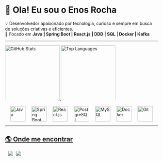 # 👋 Ola! Eu sou o Enos Rocha  

💡 Desenvolvedor apaixonado por tecnologia, curioso e sempre em busca de soluções criativas e eficientes.  
🎯 Focado em **Java | Spring Boot | React.js | DDD | SQL | Docker | Kafka**  

---

<div>
  <a href="https://github.com/EnosRocha" />
  <img height="180em" src="https://github-readme-stats.vercel.app/api?username=EnosRocha&show_icons=true&theme=radical&hide=issues,contribs" alt="GitHub Stats"/>
  <img height="180em" src="https://github-readme-stats.vercel.app/api/top-langs/?username=EnosRocha&layout=compact&theme=radical&hide=html,css" alt="Top Languages"/>
</div>

<br>

<div style="display: flex; flex-wrap: wrap; justify-content: center; gap: 20px;">
  <img src="https://cdn.jsdelivr.net/gh/devicons/devicon/icons/java/java-original.svg" width="50" height="50" title="Java"/>
  <img src="https://cdn.jsdelivr.net/gh/devicons/devicon/icons/spring/spring-original.svg" width="50" height="50" title="Spring Boot"/>
  <img src="https://cdn.jsdelivr.net/gh/devicons/devicon/icons/react/react-original.svg" width="50" height="50" title="React.js"/>
  <img src="https://cdn.jsdelivr.net/gh/devicons/devicon/icons/postgresql/postgresql-original.svg" width="50" height="50" title="PostgreSQL"/>
  <img src="https://cdn.jsdelivr.net/gh/devicons/devicon/icons/mysql/mysql-original.svg" width="50" height="50" title="MySQL"/>
  <img src="https://cdn.jsdelivr.net/gh/devicons/devicon/icons/docker/docker-original.svg" width="50" height="50" title="Docker"/>
  <img src="https://cdn.jsdelivr.net/gh/devicons/devicon/icons/git/git-original.svg" width="50" height="50" title="Git"/>
          
</div>

---


## 🌎 Onde me encontrar

<div style="display: flex; gap: 10px;">
  <a href="https://www.linkedin.com/in/enosrocha" target="_blank">
    <img src="https://img.shields.io/badge/LinkedIn-0077B5?style=for-the-badge&logo=linkedin&logoColor=white"/>
  </a>
  <a href="https://github.com/EnosRocha">
    <img src="https://img.shields.io/badge/GitHub-100000?style=for-the-badge&logo=github&logoColor=white"/>
  </a>
</div>

